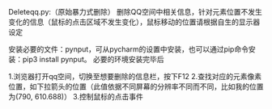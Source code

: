 Deleteqq.py:（原始暴力式删除）
删除QQ空间中相关信息，针对元素位置不发生变化的信息（鼠标的点击区域不发生变化），鼠标移动的位置请根据自生的显示器设定

安装必要的文件：pynput，可从pycharm的设置中安装，也可以通过pip命令安装：pip3 install pynput。
必要的环境安装完毕后

1.浏览器打开qq空间，切换至想要删除的信息栏，按下F12
2.查找对应的元素像素位置，如下拉箭头的位置（此值依据不同屏幕的分辨率不同而不同，比如我的位置为(790, 610.688)）
3.控制鼠标的点击事件